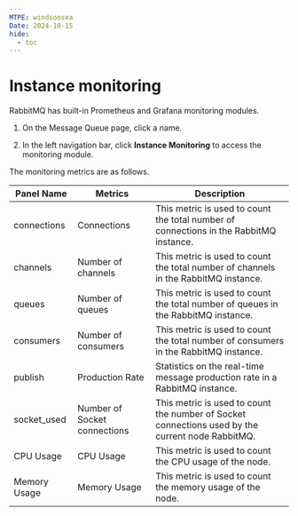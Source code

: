 ```yaml
---
MTPE: windsonsea
Date: 2024-10-15
hide:
  - toc
---
```


# Instance monitoring

RabbitMQ has built-in Prometheus and Grafana monitoring modules.

1. On the Message Queue page, click a name.

    <!--screenshot-->

2. In the left navigation bar, click __Instance Monitoring__ to access the monitoring module.

    <!--screenshot-->

The monitoring metrics are as follows.

| Panel Name | Metrics | Description |
| ---------- | ------- | ----------- |
| connections | Connections | This metric is used to count the total number of connections in the RabbitMQ instance. |
| channels | Number of channels | This metric is used to count the total number of channels in the RabbitMQ instance. |
| queues | Number of queues | This metric is used to count the total number of queues in the RabbitMQ instance. |
| consumers | Number of consumers | This metric is used to count the total number of consumers in the RabbitMQ instance. |
| publish | Production Rate | Statistics on the real-time message production rate in a RabbitMQ instance. |
| socket_used | Number of Socket connections | This metric is used to count the number of Socket connections used by the current node RabbitMQ. |
| CPU Usage | CPU Usage | This metric is used to count the CPU usage of the node. |
| Memory Usage | Memory Usage | This metric is used to count the memory usage of the node. |
